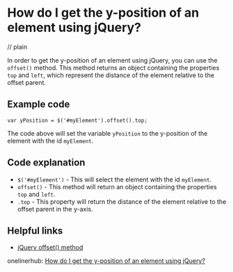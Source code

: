 # How do I get the y-position of an element using jQuery?
// plain

In order to get the y-position of an element using jQuery, you can use the `offset()` method. This method returns an object containing the properties `top` and `left`, which represent the distance of the element relative to the offset parent.

## Example code

```
var yPosition = $('#myElement').offset().top;
```

The code above will set the variable `yPosition` to the y-position of the element with the id `myElement`.

## Code explanation

- `$('#myElement')` - This will select the element with the id `myElement`.
- `offset()` - This method will return an object containing the properties `top` and `left`.
- `.top` - This property will return the distance of the element relative to the offset parent in the y-axis.

## Helpful links
- [jQuery offset() method](https://api.jquery.com/offset/)

onelinerhub: [How do I get the y-position of an element using jQuery?](https://onelinerhub.com/jquery/how-do-i-get-the-y-position-of-an-element-using-jquery)